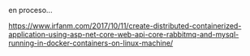 en proceso...

https://www.irfanm.com/2017/10/11/create-distributed-containerized-application-using-asp-net-core-web-api-core-rabbitmq-and-mysql-running-in-docker-containers-on-linux-machine/
